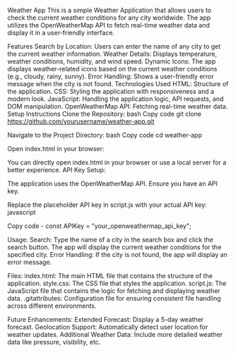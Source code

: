 Weather App
This is a simple Weather Application that allows users to check the current weather conditions for any city worldwide. The app utilizes the OpenWeatherMap API to fetch real-time weather data and display it in a user-friendly interface.

Features
Search by Location: Users can enter the name of any city to get the current weather information.
Weather Details: Displays temperature, weather conditions, humidity, and wind speed.
Dynamic Icons: The app displays weather-related icons based on the current weather conditions (e.g., cloudy, rainy, sunny).
Error Handling: Shows a user-friendly error message when the city is not found.
Technologies Used
HTML: Structure of the application.
CSS: Styling the application with responsiveness and a modern look.
JavaScript: Handling the application logic, API requests, and DOM manipulation.
OpenWeatherMap API: Fetching real-time weather data.
Setup Instructions
Clone the Repository:
bash
Copy code
git clone https://github.com/yourusername/weather-app.git

Navigate to the Project Directory:
bash
Copy code
cd weather-app

Open index.html in your browser:

You can directly open index.html in your browser or use a local server for a better experience.
API Key Setup:

The application uses the OpenWeatherMap API. Ensure you have an API key.

Replace the placeholder API key in script.js with your actual API key: javascript

Copy code - const APIKey = "your_openweathermap_api_key";

Usage:
Search: Type the name of a city in the search box and click the search button. The app will display the current weather conditions for the specified city.
Error Handling: If the city is not found, the app will display an error message.

Files:
index.html: The main HTML file that contains the structure of the application.
style.css: The CSS file that styles the application.
script.js: The JavaScript file that contains the logic for fetching and displaying weather data.
.gitattributes: Configuration file for ensuring consistent file handling across different environments.

Future Enhancements:
Extended Forecast: Display a 5-day weather forecast.
Geolocation Support: Automatically detect user location for weather updates.
Additional Weather Data: Include more detailed weather data like pressure, visibility, etc. 
